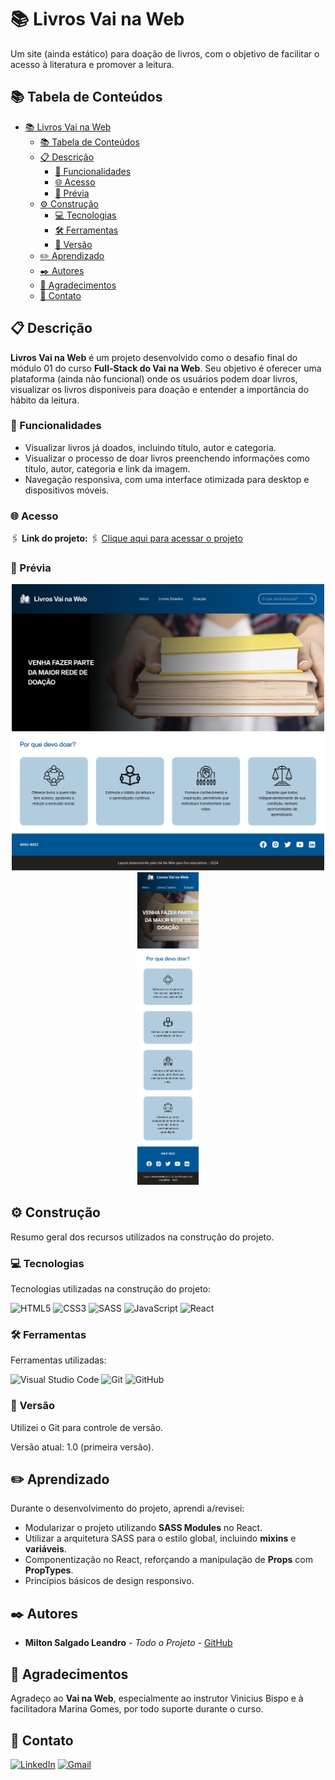 # 📚 Livros Vai na Web

Um site (ainda estático) para doação de livros, com o objetivo de facilitar o acesso à literatura e promover a leitura.

## 📚 Tabela de Conteúdos

- [📚 Livros Vai na Web](#-livros-vai-na-web)
  - [📚 Tabela de Conteúdos](#-tabela-de-conteúdos)
  - [📋 Descrição](#-descrição)
    - [🚀 Funcionalidades](#-funcionalidades)
    - [🌐 Acesso](#-acesso)
    - [📸 Prévia](#-prévia)
  - [⚙️ Construção](#️-construção)
    - [💻 Tecnologias](#-tecnologias)
    - [🛠️ Ferramentas](#️-ferramentas)
    - [📌 Versão](#-versão)
  - [✏️ Aprendizado](#️-aprendizado)
  - [✒️ Autores](#️-autores)
  - [🎁 Agradecimentos](#-agradecimentos)
  - [📨 Contato](#-contato)

## 📋 Descrição

**Livros Vai na Web** é um projeto desenvolvido como o desafio final do módulo 01 do curso **Full-Stack do Vai na Web**. Seu objetivo é oferecer uma plataforma (ainda não funcional) onde os usuários podem doar livros, visualizar os livros disponíveis para doação e entender a importância do hábito da leitura.

### 🚀 Funcionalidades

- Visualizar livros já doados, incluindo título, autor e categoria.
- Visualizar o processo de doar livros preenchendo informações como título, autor, categoria e link da imagem.
- Navegação responsiva, com uma interface otimizada para desktop e dispositivos móveis.

### 🌐 Acesso

🖇️ **Link do projeto:** 🖇️ [Clique aqui para acessar o projeto](https://milton-salgado.github.io/livros-vai-na-web/)


### 📸 Prévia

<div align="center">
  <img src="./public/assets/preview/desktop-home-preview.png" alt="Página inicial no desktop" width="500">
</div>

<div align="center">
  <img src="./public/assets/preview/mobile-home-preview.png" alt="Página inicial no mobile" height="500">
</div>

## ⚙️ Construção

Resumo geral dos recursos utilizados na construção do projeto.

### 💻 Tecnologias

Tecnologias utilizadas na construção do projeto:

![HTML5](https://img.shields.io/badge/html5-%23E34F26.svg?style=for-the-badge&logo=html5&logoColor=white)
![CSS3](https://img.shields.io/badge/css3-%231572B6.svg?style=for-the-badge&logo=css3&logoColor=white)
![SASS](https://img.shields.io/badge/Sass-CC6699?style=for-the-badge&logo=sass&logoColor=white)
![JavaScript](https://img.shields.io/badge/javascript-%23323330.svg?style=for-the-badge&logo=javascript&logoColor=%23F7DF1E)
![React](https://img.shields.io/badge/react-%2320232a.svg?style=for-the-badge&logo=react&logoColor=%2361DAFB)

### 🛠️ Ferramentas

Ferramentas utilizadas:

![Visual Studio Code](https://img.shields.io/badge/Visual%20Studio%20Code-0078d7.svg?style=for-the-badge&logo=visual-studio-code&logoColor=white)
![Git](https://img.shields.io/badge/git-%23F05033.svg?style=for-the-badge&logo=git&logoColor=white)
![GitHub](https://img.shields.io/badge/github-%23121011.svg?style=for-the-badge&logo=github&logoColor=white)

### 📌 Versão

Utilizei o Git para controle de versão.

Versão atual: 1.0 (primeira versão).

## ✏️ Aprendizado

Durante o desenvolvimento do projeto, aprendi a/revisei:

- Modularizar o projeto utilizando **SASS Modules** no React.
- Utilizar a arquitetura SASS para o estilo global, incluindo **mixins** e **variáveis**.
- Componentização no React, reforçando a manipulação de **Props** com **PropTypes**.
- Princípios básicos de design responsivo.

## ✒️ Autores

* **Milton Salgado Leandro** - *Todo o Projeto* - [GitHub](https://github.com/milton-salgado)

## 🎁 Agradecimentos

Agradeço ao **Vai na Web**, especialmente ao instrutor Vinicius Bispo e à facilitadora Marina Gomes, por todo suporte durante o curso.

## 📨 Contato

[![LinkedIn](https://img.shields.io/badge/linkedin-%230077B5.svg?style=for-the-badge&logo=linkedin&logoColor=white)](www.linkedin.com/in/milton-salgado-leandro)
[![Gmail](https://img.shields.io/badge/Gmail-D14836?style=for-the-badge&logo=gmail&logoColor=white)](mailto:miltonsalgadoleandro@gmail.com)